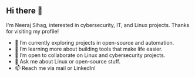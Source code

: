 ## Hi there 👋

I'm Neeraj Sihag, interested in cybersecurity, IT, and Linux projects. Thanks for visiting my profile!

- 🔭 I’m currently exploring projects in open-source and automation.
- 🌱 I’m learning more about building tools that make life easier.
- 👯 I’m open to collaborate on Linux and cybersecurity projects.
- 💬 Ask me about Linux or open-source stuff.
- 📫 Reach me via mail or LinkedIn!

